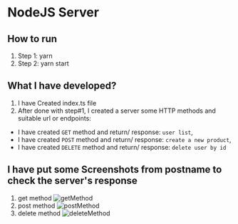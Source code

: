 # NodeJS Server

## How to run

1. Step 1: yarn
2. Step 2: yarn start

## What I have developed?

1. I have Created index.ts file
2. After done with step#1, I created a server some HTTP methods and suitable url or endpoints:

- I have created `GET` method and return/ response: `user list`,
- I have created `POST` method and return/ response: `create a new product`,
- I have created `DELETE` method and return/ response: `delete user by id`

## I have put some Screenshots from postname to check the server's response

1. get method
   ![getMethod](./screenshot/getMethod.png)
2. post method ![postMethod](./screenshot/postMethod.png)
3. delete method ![deleteMethod](./screenshot//deleteUser.png)
